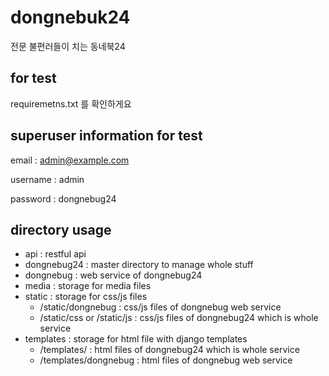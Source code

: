 # dongnebuk24
전문 불편러들이 치는 동네북24

## for test
requiremetns.txt 를 확인하게요

## superuser information for test

email : admin@example.com

username : admin

password : dongnebug24

## directory usage
- api : restful api
- dongnebug24 : master directory to manage whole stuff
- dongnebug : web service of dongnebug24
- media : storage for media files
- static : storage for css/js files
    * /static/dongnebug : css/js files of dongnebug web service
    * /static/css or /static/js : css/js files of dongnebug24 which is whole service
- templates : storage for html file with django templates
    * /templates/ : html files of dongnebug24 which is whole service 
    * /templates/dongnebug : html files of dongnebug web service

